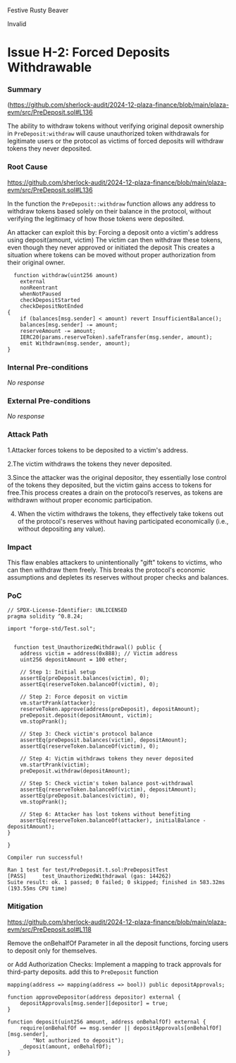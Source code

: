 Festive Rusty Beaver

Invalid

# Issue H-2: Forced Deposits Withdrawable

### Summary


(https://github.com/sherlock-audit/2024-12-plaza-finance/blob/main/plaza-evm/src/PreDeposit.sol#L136

The ability to withdraw tokens without verifying original deposit ownership in `PreDeposit:withdraw`  will cause unauthorized token withdrawals for legitimate users or the protocol as victims of forced deposits will withdraw tokens they never deposited.

### Root Cause

https://github.com/sherlock-audit/2024-12-plaza-finance/blob/main/plaza-evm/src/PreDeposit.sol#L136

In the function  the `PreDeposit::withdraw` function allows any address to withdraw tokens based solely on their balance in the protocol, without verifying the legitimacy of how those tokens were deposited. 

An attacker can exploit this by:
Forcing a deposit onto a victim's address using deposit(amount, victim)
The victim can then withdraw these tokens, even though they never approved or initiated the deposit
This creates a situation where tokens can be moved without proper authorization from their original owner.

```solidity
  function withdraw(uint256 amount)
    external
    nonReentrant
    whenNotPaused
    checkDepositStarted
    checkDepositNotEnded
{
    if (balances[msg.sender] < amount) revert InsufficientBalance();
    balances[msg.sender] -= amount;
    reserveAmount -= amount;
    IERC20(params.reserveToken).safeTransfer(msg.sender, amount);
    emit Withdrawn(msg.sender, amount);
}

```

### Internal Pre-conditions

_No response_

### External Pre-conditions

_No response_

### Attack Path

1.Attacker forces tokens to be deposited to a victim's address.

2.The victim withdraws the tokens they never deposited.

3.Since the attacker was the original depositor, they essentially lose control of the tokens they deposited, but the victim gains access to tokens for free.This process creates a drain on the protocol’s reserves, as tokens are withdrawn without proper economic participation.

4. When the victim withdraws the tokens, they effectively take tokens out of the protocol's reserves without having participated economically (i.e., without depositing any value).

### Impact

This  flaw enables attackers to unintentionally "gift" tokens to victims, who can then withdraw them freely. This breaks the protocol's economic assumptions and depletes its reserves without proper checks and balances.

### PoC

```solidity
// SPDX-License-Identifier: UNLICENSED
pragma solidity ^0.8.24;

import "forge-std/Test.sol";


  function test_UnauthorizedWithdrawal() public {
    address victim = address(0x888); // Victim address
    uint256 depositAmount = 100 ether;

    // Step 1: Initial setup
    assertEq(preDeposit.balances(victim), 0);
    assertEq(reserveToken.balanceOf(victim), 0);

    // Step 2: Force deposit on victim
    vm.startPrank(attacker);
    reserveToken.approve(address(preDeposit), depositAmount);
    preDeposit.deposit(depositAmount, victim);
    vm.stopPrank();

    // Step 3: Check victim's protocol balance
    assertEq(preDeposit.balances(victim), depositAmount);
    assertEq(reserveToken.balanceOf(victim), 0);

    // Step 4: Victim withdraws tokens they never deposited
    vm.startPrank(victim);
    preDeposit.withdraw(depositAmount);

    // Step 5: Check victim's token balance post-withdrawal
    assertEq(reserveToken.balanceOf(victim), depositAmount);
    assertEq(preDeposit.balances(victim), 0);
    vm.stopPrank();

    // Step 6: Attacker has lost tokens without benefiting
    assertEq(reserveToken.balanceOf(attacker), initialBalance - depositAmount);
}

}

Compiler run successful!

Ran 1 test for test/PreDeposit.t.sol:PreDepositTest
[PASS]     test_UnauthorizedWithdrawal (gas: 144262)
Suite result: ok. 1 passed; 0 failed; 0 skipped; finished in 583.32ms (193.55ms CPU time)
```


### Mitigation

https://github.com/sherlock-audit/2024-12-plaza-finance/blob/main/plaza-evm/src/PreDeposit.sol#L118

Remove the onBehalfOf Parameter in  all the deposit functions, forcing users to deposit only for themselves.

or 
Add Authorization Checks: Implement a mapping to track approvals for third-party deposits.
add this to `PreDeposit` function 

```solidity
mapping(address => mapping(address => bool)) public depositApprovals;

function approveDepositor(address depositor) external {
    depositApprovals[msg.sender][depositor] = true;
}

function deposit(uint256 amount, address onBehalfOf) external {
    require(onBehalfOf == msg.sender || depositApprovals[onBehalfOf][msg.sender], 
        "Not authorized to deposit");
    _deposit(amount, onBehalfOf);
}


```